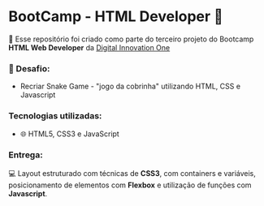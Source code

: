 # BootCamp - HTML Developer 🚀
👋 Esse repositório foi criado como parte do terceiro projeto do Bootcamp **HTML Web Developer** da [Digital Innovation One](https://digitalinnovation.one/) 

### 🎯 Desafio: 
- Recriar Snake Game - "jogo da cobrinha" utilizando HTML, CSS e Javascript

### Tecnologias utilizadas:
- 🌐 HTML5, CSS3 e JavaScript

### Entrega:
💻 Layout estruturado com técnicas de **CSS3**, com containers e variáveis, posicionamento de elementos com **Flexbox** e utilização de funções com **Javascript**.